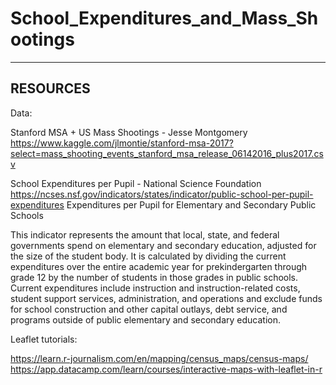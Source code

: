 # School_Expenditures_and_Mass_Shootings
------------------------------------------------------------








RESOURCES
------------------------------------------------------------
Data:

Stanford MSA + US Mass Shootings - Jesse Montgomery
https://www.kaggle.com/jlmontie/stanford-msa-2017?select=mass_shooting_events_stanford_msa_release_06142016_plus2017.csv

School Expenditures per Pupil - National Science Foundation
https://ncses.nsf.gov/indicators/states/indicator/public-school-per-pupil-expenditures
Expenditures per Pupil for Elementary and Secondary Public Schools

This indicator represents the amount that local, state, and federal governments spend on elementary and secondary education, adjusted for the size of the student body. It is calculated by dividing the current expenditures over the entire academic year for prekindergarten through grade 12 by the number of students in those grades in public schools. Current expenditures include instruction and instruction-related costs, student support services, administration, and operations and exclude funds for school construction and other capital outlays, debt service, and programs outside of public elementary and secondary education.



Leaflet tutorials:

https://learn.r-journalism.com/en/mapping/census_maps/census-maps/
https://app.datacamp.com/learn/courses/interactive-maps-with-leaflet-in-r
